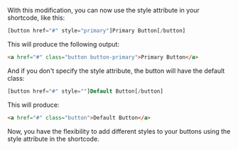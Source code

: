 With this modification, you can now use the style attribute in your shortcode, like this:

```php
[button href="#" style="primary"]Primary Button[/button]
```

This will produce the following output:

```html
<a href="#" class="button button-primary">Primary Button</a>
```

And if you don't specify the style attribute, the button will have the default class:

```php
[button href="#" style=""]Default Button[/button]
```

This will produce:

```html
<a href="#" class="button">Default Button</a>
```

Now, you have the flexibility to add different styles to your buttons using the style attribute in the shortcode.
